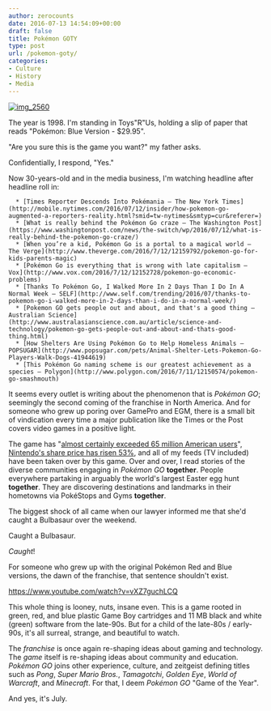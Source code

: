 ```yaml
---
author: zerocounts
date: 2016-07-13 14:54:09+00:00
draft: false
title: Pokémon GOTY
type: post
url: /pokemon-goty/
categories:
- Culture
- History
- Media
---
```


[![img_2560](https://www.zerocounts.net/wp-content/uploads/2016/07/img_2560.jpg)
](https://www.zerocounts.net/wp-content/uploads/2016/07/img_2560.jpg)

The year is 1998. I'm standing in Toys"R"Us, holding a slip of paper that reads "Pokémon: Blue Version - $29.95".

"Are you sure this is the game you want?" my father asks.

Confidentially, I respond, "Yes."

Now 30-years-old and in the media business, I'm watching headline after headline roll in:



	  * [Times Reporter Descends Into Pokémania — The New York Times](http://mobile.nytimes.com/2016/07/12/insider/how-pokemon-go-augmented-a-reporters-reality.html?smid=tw-nytimes&smtyp=cur&referer=)
	  * [What is really behind the Pokémon Go craze — The Washington Post](https://www.washingtonpost.com/news/the-switch/wp/2016/07/12/what-is-really-behind-the-pokemon-go-craze/)
	  * [When you’re a kid, Pokémon Go is a portal to a magical world — The Verge](http://www.theverge.com/2016/7/12/12159792/pokemon-go-for-kids-parents-magic)
	  * [Pokémon Go is everything that is wrong with late capitalism — Vox](http://www.vox.com/2016/7/12/12152728/pokemon-go-economic-problems)
	  * [Thanks To Pokémon Go, I Walked More In 2 Days Than I Do In A Normal Week — SELF](http://www.self.com/trending/2016/07/thanks-to-pokemon-go-i-walked-more-in-2-days-than-i-do-in-a-normal-week/)
	  * [Pokemon GO gets people out and about, and that's a good thing — Australian Science](http://www.australasianscience.com.au/article/science-and-technology/pokemon-go-gets-people-out-and-about-and-thats-good-thing.html)
	  * [How Shelters Are Using Pokémon Go to Help Homeless Animals — POPSUGAR](http://www.popsugar.com/pets/Animal-Shelter-Lets-Pokemon-Go-Players-Walk-Dogs-41944619)
	  * [This Pokémon Go naming scheme is our greatest achievement as a species — Polygon](http://www.polygon.com/2016/7/11/12150574/pokemon-go-smashmouth)

It seems every outlet is writing about the phenomenon that is _Pokémon GO_; seemingly the second coming of the franchise in North America. And for someone who grew up poring over GamePro and EGM, there is a small bit of vindication every time a major publication like the Times or the Post covers video games in a positive light.

The game has "[almost certainly exceeded 65 million American users](https://www.theguardian.com/technology/2016/jul/12/pokemon-go-becomes-global-phenomenon-as-number-of-us-users-overtakes-twitter)", [Nintendo's share price has risen 53%](https://www.theguardian.com/business/2016/jul/12/nintendo-shares-investors-gotta-catch-em-all-pokemon-go), and all of my feeds (TV included) have been taken over by this game. Over and over, I read stories of the diverse communities engaging in _Pokémon GO_ **together**. People everywhere partaking in arguably the world's largest Easter egg hunt **together**. They are discovering destinations and landmarks in their hometowns via PokéStops and Gyms **together**.

The biggest shock of all came when our lawyer informed me that she'd caught a Bulbasaur over the weekend.

Caught a Bulbasaur.

_Caught_!

For someone who grew up with the original Pokémon Red and Blue versions, the dawn of the franchise, that sentence shouldn't exist.

https://www.youtube.com/watch?v=vXZ7guchLCQ

This whole thing is looney, nuts, insane even. This is a game rooted in green, red, and blue plastic Game Boy cartridges and 11 MB black and white (green) software from the late-90s. But for a child of the late-80s / early-90s, it's all surreal, strange, and beautiful to watch.

The _franchise_ is once again re-shaping ideas about gaming and technology. The _game_ itself is re-shaping ideas about community and education. _Pokémon GO_ joins other experience, culture, and zeitgeist defining titles such as _Pong_, _Super Mario Bros._, _Tamagotchi_, _Golden Eye_, _World of Warcraft_, and _Minecraft_. For that, I deem _Pokémon GO_ "Game of the Year".

And yes, it's July.
